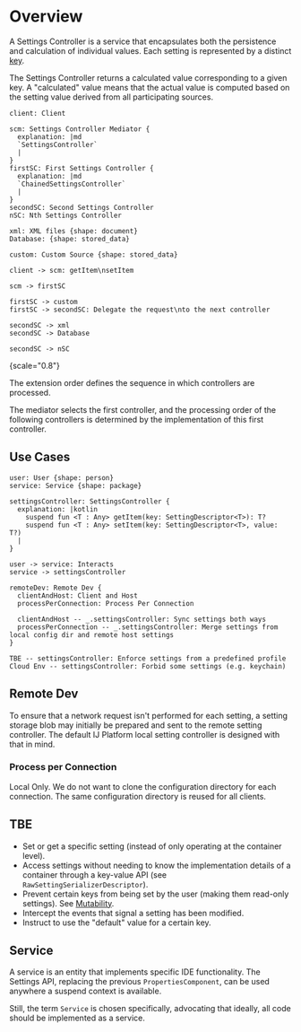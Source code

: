 # Overview

A Settings Controller is a service that encapsulates both the persistence and calculation of individual values. Each setting is represented by a distinct [key](setting-descriptor.md).

The Settings Controller returns a calculated value corresponding to a given key. A "calculated" value means that the actual value is computed based on the setting value derived from all participating sources.

```d2
client: Client

scm: Settings Controller Mediator {
  explanation: |md
  `SettingsController`
  |
}
firstSC: First Settings Controller {
  explanation: |md
  `ChainedSettingsController`
  |
}
secondSC: Second Settings Controller
nSC: Nth Settings Controller

xml: XML files {shape: document}
Database: {shape: stored_data}

custom: Custom Source {shape: stored_data}

client -> scm: getItem\nsetItem

scm -> firstSC

firstSC -> custom
firstSC -> secondSC: Delegate the request\nto the next controller

secondSC -> xml
secondSC -> Database

secondSC -> nSC
```
{scale="0.8"}

The extension order defines the sequence in which controllers are processed.

The mediator selects the first controller,
and the processing order of the following controllers is determined by the implementation of this first controller.

## Use Cases

```d2
user: User {shape: person}
service: Service {shape: package}

settingsController: SettingsController {
  explanation: |kotlin
    suspend fun <T : Any> getItem(key: SettingDescriptor<T>): T?
    suspend fun <T : Any> setItem(key: SettingDescriptor<T>, value: T?)
  |
}

user -> service: Interacts
service -> settingsController

remoteDev: Remote Dev {
  clientAndHost: Client and Host
  processPerConnection: Process Per Connection

  clientAndHost -- _.settingsController: Sync settings both ways
  processPerConnection -- _.settingsController: Merge settings from local config dir and remote host settings
}

TBE -- settingsController: Enforce settings from a predefined profile
Cloud Env -- settingsController: Forbid some settings (e.g. keychain)
```

## Remote Dev

To ensure that a network request isn't performed for each setting,
a setting storage blob may initially be prepared and sent to the remote setting controller.
The default IJ Platform local setting controller is designed with that in mind.

### Process per Connection
Local Only.
We do not want to clone the configuration directory for each connection. The same configuration directory is reused for all clients.

## TBE

- Set or get a specific setting (instead of only operating at the container level).
- Access settings without needing to know the implementation details of a container through a key-value API (see `RawSettingSerializerDescriptor`).
- Prevent certain keys from being set by the user (making them read-only settings). See [Mutability](setting-descriptor.md#mutability).
- Intercept the events that signal a setting has been modified.
- Instruct to use the "default" value for a certain key.

## Service

A service is an entity that implements specific IDE functionality. The Settings API, replacing the previous `PropertiesComponent`, can be used anywhere a suspend context is available.

Still, the term `Service` is chosen specifically, advocating that ideally, all code should be implemented as a service.